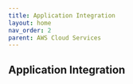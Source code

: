 ```yaml
---
title: Application Integration 
layout: home
nav_order: 2
parent: AWS Cloud Services
---
```


## Application Integration